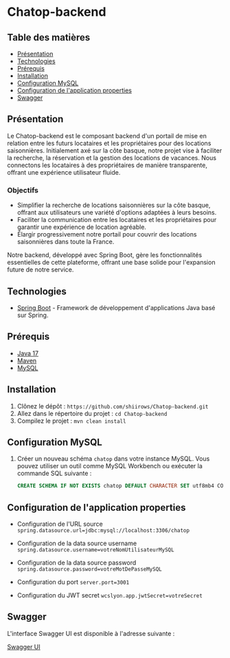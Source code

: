 # Chatop-backend

## Table des matières

- [Présentation](#présentation)
- [Technologies](#technologies)
- [Prérequis](#prérequis)
- [Installation](#installation)
- [Configuration MySQL](#configuration-MySQL)
- [Configuration de l'application properties](#configuration-de-l'application-properties)
- [Swagger](#swagger)

## Présentation

Le Chatop-backend est le composant backend d'un portail de mise en relation entre les futurs locataires et les propriétaires pour des locations saisonnières. Initialement axé sur la côte basque, notre projet vise à faciliter la recherche, la réservation et la gestion des locations de vacances. Nous connectons les locataires à des propriétaires de manière transparente, offrant une expérience utilisateur fluide.

### Objectifs

- Simplifier la recherche de locations saisonnières sur la côte basque, offrant aux utilisateurs une variété d'options adaptées à leurs besoins.
- Faciliter la communication entre les locataires et les propriétaires pour garantir une expérience de location agréable.
- Élargir progressivement notre portail pour couvrir des locations saisonnières dans toute la France.

Notre backend, développé avec Spring Boot, gère les fonctionnalités essentielles de cette plateforme, offrant une base solide pour l'expansion future de notre service.

## Technologies

- [Spring Boot](https://spring.io/projects/spring-boot) - Framework de développement d'applications Java basé sur Spring.


## Prérequis

- [Java 17](https://www.oracle.com/java/)
- [Maven](https://maven.apache.org/)
- [MySQL](https://www.mysql.com/)

## Installation

1. Clônez le dépôt : `https://github.com/shiirows/Chatop-backend.git`
2. Allez dans le répertoire du projet : `cd Chatop-backend`
3. Compilez le projet : `mvn clean install`

## Configuration MySQL

1. Créer un nouveau schéma `chatop` dans votre instance MySQL. Vous pouvez utiliser un outil comme MySQL Workbench ou exécuter la commande SQL suivante :

   ```sql
   CREATE SCHEMA IF NOT EXISTS chatop DEFAULT CHARACTER SET utf8mb4 COLLATE utf8mb4_unicode_ci;


## Configuration de l'application properties

- Configuration de l'URL source
`spring.datasource.url=jdbc:mysql://localhost:3306/chatop`

- Configuration de la data source username
`spring.datasource.username=votreNomUtilisateurMySQL`

- Configuration de la data source password
`spring.datasource.password=votreMotDePasseMySQL`

- Configuration du port
`server.port=3001`

- Configuration du JWT secret
`wcslyon.app.jwtSecret=votreSecret`

## Swagger

L'interface Swagger UI est disponible à l'adresse suivante :

[Swagger UI](http://localhost:8080/swagger-ui/)
